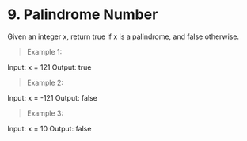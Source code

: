 # 9. Palindrome Number

Given an integer x, return true if x is a palindrome, and false otherwise.

 

> Example 1:

Input: x = 121
Output: true

> Example 2:

Input: x = -121
Output: false

> Example 3:

Input: x = 10
Output: false
